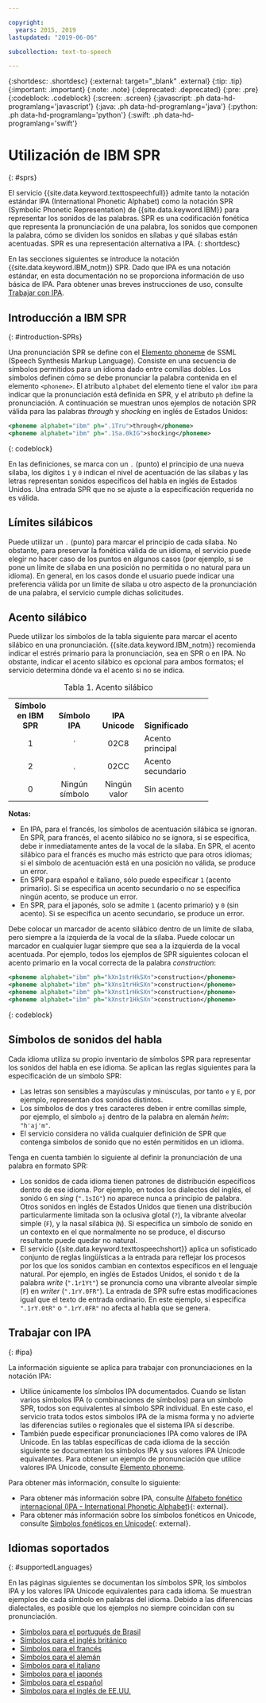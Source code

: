 ```yaml
---

copyright:
  years: 2015, 2019
lastupdated: "2019-06-06"

subcollection: text-to-speech

---
```


{:shortdesc: .shortdesc}
{:external: target="_blank" .external}
{:tip: .tip}
{:important: .important}
{:note: .note}
{:deprecated: .deprecated}
{:pre: .pre}
{:codeblock: .codeblock}
{:screen: .screen}
{:javascript: .ph data-hd-programlang='javascript'}
{:java: .ph data-hd-programlang='java'}
{:python: .ph data-hd-programlang='python'}
{:swift: .ph data-hd-programlang='swift'}

# Utilización de IBM SPR
{: #sprs}

El servicio {{site.data.keyword.texttospeechfull}} admite tanto la notación estándar IPA (International Phonetic Alphabet) como la notación SPR (Symbolic Phonetic Representation) de {{site.data.keyword.IBM}} para representar los sonidos de las palabras. SPR es una codificación fonética que representa la pronunciación de una palabra, los sonidos que componen la palabra, cómo se dividen los sonidos en sílabas y qué sílabas están acentuadas. SPR es una representación alternativa a IPA.
{: shortdesc}

En las secciones siguientes se introduce la notación {{site.data.keyword.IBM_notm}} SPR. Dado que IPA es una notación estándar, en esta documentación no se proporciona información de uso básica de IPA. Para obtener unas breves instrucciones de uso, consulte [Trabajar con IPA](#ipa).

## Introducción a IBM SPR
{: #introduction-SPRs}

Una pronunciación SPR se define con el [Elemento phoneme](/docs/services/text-to-speech?topic=text-to-speech-elements#phoneme_element) de SSML (Speech Synthesis Markup Language). Consiste en una secuencia de símbolos permitidos para un idioma dado entre comillas dobles. Los símbolos definen cómo se debe pronunciar la palabra contenida en el elemento `<phoneme>`. El atributo `alphabet` del elemento tiene el valor `ibm` para indicar que la pronunciación está definida en SPR, y el atributo `ph` define la pronunciación. A continuación se muestran unos ejemplos de notación SPR válida para las palabras *through* y *shocking* en inglés de Estados Unidos:

```xml
<phoneme alphabet="ibm" ph=".1Tru">through</phoneme>
<phoneme alphabet="ibm" ph=".1Sa.0kIG">shocking</phoneme>
```
{: codeblock}

En las definiciones, se marca con un `.` (punto) el principio de una nueva sílaba, los dígitos `1` y `0` indican el nivel de acentuación de las sílabas y las letras representan sonidos específicos del habla en inglés de Estados Unidos. Una entrada SPR que no se ajuste a la especificación requerida no es válida.

## Límites silábicos

Puede utilizar un `.` (punto) para marcar el principio de cada sílaba. No obstante, para preservar la fonética válida de un idioma, el servicio puede elegir no hacer caso de los puntos en algunos casos (por ejemplo, si se pone un límite de sílaba en una posición no permitida o no natural para un idioma). En general, en los casos donde el usuario puede indicar una preferencia válida por un límite de sílaba u otro aspecto de la pronunciación de una palabra, el servicio cumple dichas solicitudes.

## Acento silábico

Puede utilizar los símbolos de la tabla siguiente para marcar el acento silábico en una pronunciación. {{site.data.keyword.IBM_notm}} recomienda indicar el estrés primario para la pronunciación, sea en SPR o en IPA. No obstante, indicar el acento silábico es opcional para ambos formatos; el servicio determina dónde va el acento si no se indica.

<table style="width:80%">
  <caption>Tabla 1. Acento silábico</caption>
  <tr>
    <th style="width:22%; text-align:center; vertical-align:bottom">
      Símbolo en IBM SPR
    </th>
    <th style="width:22%; text-align:center; vertical-align:bottom">
      Símbolo IPA
    </th>
    <th style="width:22%; text-align:center; vertical-align:bottom">
      IPA Unicode
    </th>
    <th style="text-align:left; vertical-align:bottom">
      Significado
    </th>
  </tr>
  <tr>
    <td style="text-align:center">
      1
    </td>
    <td style="text-align:center">
      <code>&#712;</code>
    </td>
    <td style="text-align:center">
      02C8
    </td>
    <td>
      Acento principal
    </td>
  </tr>
  <tr>
    <td style="text-align:center">
      2
    </td>
    <td style="text-align:center">
      <code>&#716;</code>
    </td>
    <td style="text-align:center">
      02CC
    </td>
    <td>
      Acento secundario
    </td>
  </tr>
  <tr>
    <td style="text-align:center">
      0
    </td>
    <td style="text-align:center">Ningún símbolo</td>
    <td style="text-align:center">Ningún valor</td>
    <td>
      Sin acento
    </td>
  </tr>
</table>

**Notas:**

-   En IPA, para el francés, los símbolos de acentuación silábica se ignoran. En SPR, para francés, el acento silábico no se ignora, si se especifica, debe ir inmediatamente antes de la vocal de la sílaba. En SPR, el acento silábico para el francés es mucho más estricto que para otros idiomas; si el símbolo de acentuación está en una posición no válida, se produce un error.
-   En SPR para español e italiano, sólo puede especificar `1` (acento primario). Si se especifica un acento secundario o no se especifica ningún acento, se produce un error.
-   En SPR, para el japonés, solo se admite `1` (acento primario) y `0` (sin acento). Si se especifica un acento secundario, se produce un error.

Debe colocar un marcador de acento silábico dentro de un límite de sílaba, pero siempre a la izquierda de la vocal de la sílaba. Puede colocar un marcador en cualquier lugar siempre que sea a la izquierda de la vocal acentuada. Por ejemplo, todos los ejemplos de SPR siguientes colocan el acento primario en la vocal correcta de la palabra *construction*:

```xml
<phoneme alphabet="ibm" ph="kXn1strHkSXn">construction</phoneme>
<phoneme alphabet="ibm" ph="kXns1trHkSXn">construction</phoneme>
<phoneme alphabet="ibm" ph="kXnst1rHkSXn">construction</phoneme>
<phoneme alphabet="ibm" ph="kXnstr1HkSXn">construction</phoneme>
```
{: codeblock}

## Símbolos de sonidos del habla

Cada idioma utiliza su propio inventario de símbolos SPR para representar los sonidos del habla en ese idioma. Se aplican las reglas siguientes para la especificación de un símbolo SPR:

-   Las letras son sensibles a mayúsculas y minúsculas, por tanto `e` y `E`, por ejemplo, representan dos sonidos distintos.
-   Los símbolos de dos y tres caracteres deben ir entre comillas simple, por ejemplo, el símbolo `aj` dentro de la palabra en alemán *heim*: `"h'aj'm"`.
-   El servicio considera no válida cualquier definición de SPR que contenga símbolos de sonido que no estén permitidos en un idioma.

Tenga en cuenta también lo siguiente al definir la pronunciación de una palabra en formato SPR:

-   Los sonidos de cada idioma tienen patrones de distribución específicos dentro de ese idioma. Por ejemplo, en todos los dialectos del inglés, el sonido `G` en *sing* (`".1sIG"`) no aparece nunca a principio de palabra. Otros sonidos en inglés de Estados Unidos que tienen una distribución particularmente limitada son la oclusiva glotal (`?`), la vibrante alveolar simple (`F`), y la nasal silábica (`N`). Si especifica un símbolo de sonido en un contexto en el que normalmente no se produce, el discurso resultante puede quedar no natural.
-   El servicio {{site.data.keyword.texttospeechshort}} aplica un sofisticado conjunto de reglas lingüísticas a la entrada para reflejar los procesos por los que los sonidos cambian en contextos específicos en el lenguaje natural. Por ejemplo, en inglés de Estados Unidos, el sonido `t` de la palabra *write* (`".1r1Yt"`) se pronuncia como una vibrante alveolar simple (`F`) en *writer* (`".1rY.0FR"`). La entrada de SPR sufre estas modificaciones igual que el texto de entrada ordinario. En este ejemplo, si especifica `".1rY.0tR"` o `".1rY.0FR"` no afecta al habla que se genera.

## Trabajar con IPA
{: #ipa}

La información siguiente se aplica para trabajar con pronunciaciones en la notación IPA:

-   Utilice únicamente los símbolos IPA documentados. Cuando se listan varios símbolos IPA (o combinaciones de símbolos) para un símbolo SPR, todos son equivalentes al símbolo SPR individual. En este caso, el servicio trata todos estos símbolos IPA de la misma forma y no advierte las diferencias sutiles o regionales que el sistema IPA sí describe.
-   También puede especificar pronunciaciones IPA como valores de IPA Unicode. En las tablas específicas de cada idioma de la sección siguiente se documentan los símbolos IPA y sus valores IPA Unicode equivalentes. Para obtener un ejemplo de pronunciación que utilice valores IPA Unicode, consulte [Elemento phoneme](/docs/services/text-to-speech?topic=text-to-speech-elements#phoneme_element).

Para obtener más información, consulte lo siguiente:

-   Para obtener más información sobre IPA, consulte [Alfabeto fonético internacional (IPA - International Phonetic Alphabet)](https://wikipedia.org/wiki/International_Phonetic_Alphabet){: external}.
-   Para obtener más información sobre los símbolos fonéticos en Unicode, consulte [Símbolos fonéticos en Unicode](https://wikipedia.org/wiki/Phonetic_symbols_in_Unicode){: external}.

## Idiomas soportados
{: #supportedLanguages}

En las páginas siguientes se documentan los símbolos SPR, los símbolos IPA y los valores IPA Unicode equivalentes para cada idioma. Se muestran ejemplos de cada símbolo en palabras del idioma. Debido a las diferencias dialectales, es posible que los ejemplos no siempre coincidan con su pronunciación.

-   [Símbolos para el portugués de Brasil](/docs/services/text-to-speech?topic=text-to-speech-ptSymbols)
-   [Símbolos para el inglés británico](/docs/services/text-to-speech?topic=text-to-speech-gbSymbols)
-   [Símbolos para el francés](/docs/services/text-to-speech?topic=text-to-speech-frSymbols)
-   [Símbolos para el alemán](/docs/services/text-to-speech?topic=text-to-speech-deSymbols)
-   [Símbolos para el italiano](/docs/services/text-to-speech?topic=text-to-speech-itSymbols)
-   [Símbolos para el japonés](/docs/services/text-to-speech?topic=text-to-speech-jaSymbols)
-   [Símbolos para el español](/docs/services/text-to-speech?topic=text-to-speech-esSymbols)
-   [Símbolos para el inglés de EE.UU.](/docs/services/text-to-speech?topic=text-to-speech-usSymbols)
